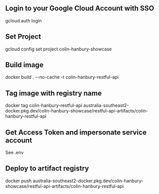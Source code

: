 ## Login to your Google Cloud Account with SSO
gcloud auth login 

## Set Project
gcloud config set project colin-hanbury-showcase

## Build image
docker build . --no-cache -t colin-hanbury-restful-api

## Tag image with registry name
docker tag colin-hanbury-restful-api australia-southeast2-docker.pkg.dev/colin-hanbury-showcase/restful-api-artifacts/colin-hanbury-restful-api

## Get Access Token and impersonate service account
See .env 

## Deploy to artifact registry
docker push australia-southeast2-docker.pkg.dev/colin-hanbury-showcase/restful-api-artifacts/colin-hanbury-restful-api
